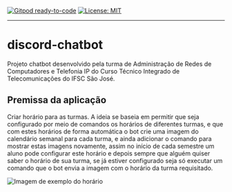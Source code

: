 [![Gitpod ready-to-code](https://img.shields.io/badge/Gitpod-ready--to--code-blue?logo=gitpod)](https://gitpod.io/#https://github.com/aifbot/discord-chatbot) 
[![License: MIT](https://img.shields.io/badge/License-MIT-yellow.svg)](https://opensource.org/licenses/MIT)

---

# discord-chatbot

Projeto chatbot desenvolvido pela turma de Administração de Redes de Computadores e Telefonia IP do Curso Técnico Integrado de Telecomunicações do IFSC São José.

## Premissa da aplicação

 Criar horário para as turmas. A ideia se baseia em permitir que seja configurado por meio de comandos os horários de diferentes turmas, e que com estes horários de forma automática o bot crie uma imagem do calendário semanal para cada turma, e ainda adicionar o comando para mostrar estas imagens novamente, assim no início de cada semestre um aluno pode configurar este horário e depois sempre que alguém quiser saber o horário de sua turma, se já estiver configurado seja só executar um comando que o bot envia a imagem com o horário da turma requisitado.

![Imagem de exemplo do horário](https://cdn.discordapp.com/attachments/821200514041511948/1014321683236130927/exemplo.png)
